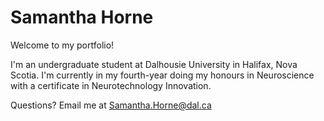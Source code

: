 # Samantha Horne

Welcome to my portfolio! 

I'm an undergraduate student at Dalhousie University in Halifax, Nova Scotia. I'm currently in my fourth-year doing my honours in Neuroscience with a certificate in Neurotechnology Innovation.

Questions? Email me at [Samantha.Horne@dal.ca](mailto:samantha.horne@dal.ca)
